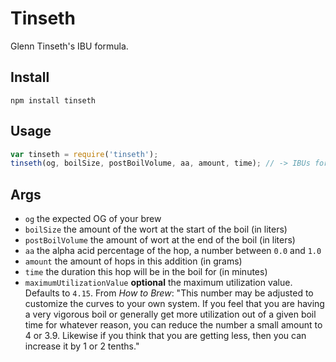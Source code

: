 # Tinseth

Glenn Tinseth's IBU formula.

## Install

```
npm install tinseth
```

## Usage

```javascript
var tinseth = require('tinseth');
tinseth(og, boilSize, postBoilVolume, aa, amount, time); // -> IBUs for this hop addition
```

## Args

* `og` the expected OG of your brew
* `boilSize` the amount of the wort at the start of the boil (in liters)
* `postBoilVolume` the amount of wort at the end of the boil (in liters)
* `aa` the alpha acid percentage of the hop, a number between `0.0` and `1.0`
* `amount` the amount of hops in this addition (in grams)
* `time` the duration this hop will be in the boil for (in minutes)
* `maximumUtilizationValue` **optional** the maximum utilization value. Defaults to `4.15`. From *How to Brew*: "This number may be adjusted to customize the curves to your own system. If you feel that you are having a very vigorous boil or generally get more utilization out of a given boil time for whatever reason, you can reduce the number a small amount to 4 or 3.9. Likewise if you think that you are getting less, then you can increase it by 1 or 2 tenths."


